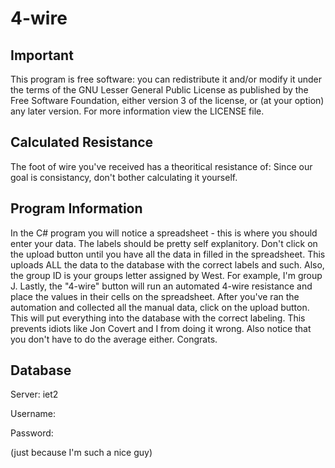 # 4-wire

## Important
This program is free software: you can redistribute it and/or modify
it under the terms of the GNU Lesser General Public License as published 
by the Free Software Foundation, either version 3 of the license, or
(at your option) any later version. For more information view the LICENSE
file.

## Calculated Resistance
The foot of wire you've received has a theoritical resistance of:
Since our goal is consistancy, don't bother calculating it yourself.

## Program Information
In the C# program you will notice a spreadsheet - this is where you should
enter your data. The labels should be pretty self explanitory.
Don't click on the upload button until you have all the data in filled in
the spreadsheet. This uploads ALL the data to the database with the correct
labels and such. Also, the group ID is your groups letter assigned by West.
For example, I'm group J.
Lastly, the "4-wire" button will run an automated 4-wire resistance and 
place the values in their cells on the spreadsheet.
After you've ran the automation and collected all the manual data, click on 
the upload button. This will put everything into the database with the 
correct labeling. This prevents idiots like Jon Covert and I from doing it 
wrong. Also notice that you don't have to do the average either. Congrats.

## Database
Server: iet2

Username:

Password: 

(just because I'm such a nice guy)

